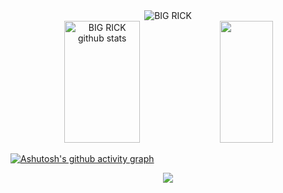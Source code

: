 
<div align="center">
<img src="https://capsule-render.vercel.app/api?type=venom&height=300&color=gradient&text=RICK&reversal=true&textBg=false&fontColor=73ff00" alt="BIG RICK"/>
</div>
<div align="center">  
  <img width="49%" height="195px" src="https://github-readme-stats.vercel.app/api?username=rickswag&show_icons=true&count_private=true&hide_border=true&title_color=00bfbf&icon_color=00bfbf&text_color=c9d1d9&bg_color=0d1117" alt="BIG RICK github stats" /> 
  <img width="41%" height="195px" src="https://github-readme-stats.vercel.app/api/top-langs/?username=rickswag&layout=compact&hide_border=true&title_color=00bfbf&text_color=00bfbf&bg_color=0d1117" />
</div>

[![Ashutosh's github activity graph](https://github-readme-activity-graph.vercel.app/graph?username=rickswag&bg_color=000000&color=15e5a6&line=07e9a5&point=0a855c&area=true&hide_border=true)](https://github.com/ashutosh00710/github-readme-activity-graph)

<div align="center">  
<a href="https://www.instagram.com/theprettyboy.swag/" target="_blank"><img src="https://img.shields.io/badge/-Instagram-%23E4405F?style=for-the-badge&logo=instagram&logoColor=white"</a>
</div> 
